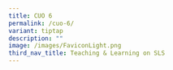 ```yaml
---
title: CUO 6
permalink: /cuo-6/
variant: tiptap
description: ""
image: /images/FaviconLight.png
third_nav_title: Teaching & Learning on SLS
---
```

